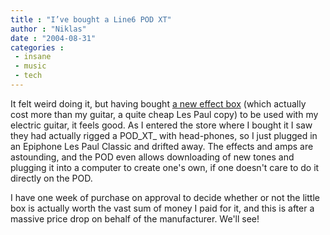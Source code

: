```yaml
---
title : "I’ve bought a Line6 POD XT"
author : "Niklas"
date : "2004-08-31"
categories : 
 - insane
 - music
 - tech
---
```


It felt weird doing it, but having bought [a new effect box](http://www.line6.com/podxt) (which actually cost more than my guitar, a quite cheap Les Paul copy) to be used with my electric guitar, it feels good. As I entered the store where I bought it I saw they had actually rigged a POD_XT_ with head-phones, so I just plugged in an Epiphone Les Paul Classic and drifted away. The effects and amps are astounding, and the POD even allows downloading of new tones and plugging it into a computer to create one's own, if one doesn't care to do it directly on the POD.

I have one week of purchase on approval to decide whether or not the little box is actually worth the vast sum of money I paid for it, and this is after a massive price drop on behalf of the manufacturer. We'll see!
